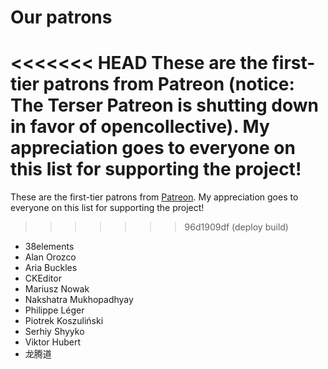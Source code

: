 # Our patrons

<<<<<<< HEAD
These are the first-tier patrons from Patreon (notice: **The Terser Patreon is shutting down in favor of opencollective**). My appreciation goes to everyone on this list for supporting the project!
=======
These are the first-tier patrons from [Patreon](https://www.patreon.com/fabiosantoscode). My appreciation goes to everyone on this list for supporting the project!
>>>>>>> 96d1909df (deploy build)

 * 38elements
 * Alan Orozco
 * Aria Buckles
 * CKEditor
 * Mariusz Nowak
 * Nakshatra Mukhopadhyay
 * Philippe Léger
 * Piotrek Koszuliński
 * Serhiy Shyyko
 * Viktor Hubert
 * 龙腾道
